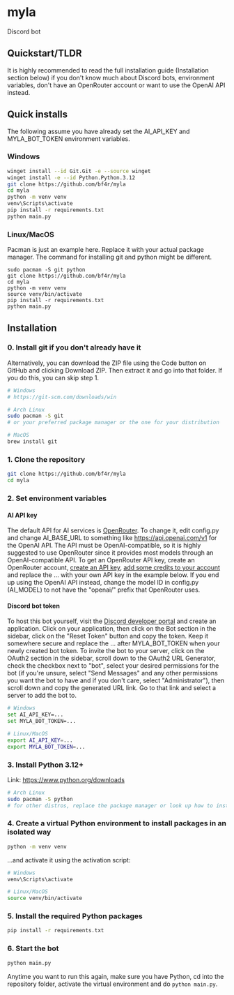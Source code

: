 # myla
Discord bot

## Quickstart/TLDR
It is highly recommended to read the full installation guide (Installation section below) if you don't know much about Discord bots, environment variables, don't have an OpenRouter account or want to use the OpenAI API instead.

## Quick installs
The following assume you have already set the AI_API_KEY and MYLA_BOT_TOKEN environment variables.
### Windows
```bash
winget install --id Git.Git -e --source winget
winget install -e --id Python.Python.3.12
git clone https://github.com/bf4r/myla
cd myla
python -m venv venv
venv\Scripts\activate
pip install -r requirements.txt
python main.py
```
### Linux/MacOS
Pacman is just an example here. Replace it with your actual package manager. The command for installing git and python might be different.
```
sudo pacman -S git python
git clone https://github.com/bf4r/myla
cd myla
python -m venv venv
source venv/bin/activate
pip install -r requirements.txt
python main.py
```

## Installation
### 0. Install git if you don't already have it
Alternatively, you can download the ZIP file using the Code button on GitHub and clicking Download ZIP. Then extract it and go into that folder. If you do this, you can skip step 1.
```bash
# Windows
# https://git-scm.com/downloads/win

# Arch Linux
sudo pacman -S git
# or your preferred package manager or the one for your distribution

# MacOS
brew install git
```

### 1. Clone the repository
```bash
git clone https://github.com/bf4r/myla
cd myla
```
### 2. Set environment variables
#### AI API key
The default API for AI services is [OpenRouter](https://openrouter.ai). To change it, edit config.py and change AI_BASE_URL to something like https://api.openai.com/v1 for the OpenAI API. The API must be OpenAI-compatible, so it is highly suggested to use OpenRouter since it provides most models through an OpenAI-compatible API. To get an OpenRouter API key, create an OpenRouter account, [create an API key](https://openrouter.ai/settings/keys), [add some credits to your account](https://openrouter.ai/credits) and replace the ... with your own API key in the example below. If you end up using the OpenAI API instead, change the model ID in config.py (AI_MODEL) to not have the "openai/" prefix that OpenRouter uses.
#### Discord bot token
To host this bot yourself, visit the [Discord developer portal](https://discord.com/developers/applications) and create an application. Click on your application, then click on the Bot section in the sidebar, click on the "Reset Token" button and copy the token. Keep it somewhere secure and replace the ... after MYLA_BOT_TOKEN when your newly created bot token. To invite the bot to your server, click on the OAuth2 section in the sidebar, scroll down to the OAuth2 URL Generator, check the checkbox next to "bot", select your desired permissions for the bot (if you're unsure, select "Send Messages" and any other permissions you want the bot to have and if you don't care, select "Administrator"), then scroll down and copy the generated URL link. Go to that link and select a server to add the bot to.
```bash
# Windows
set AI_API_KEY=...
set MYLA_BOT_TOKEN=...

# Linux/MacOS
export AI_API_KEY=...
export MYLA_BOT_TOKEN=...
```
### 3. Install Python 3.12+
Link: https://www.python.org/downloads
```bash
# Arch Linux
sudo pacman -S python
# for other distros, replace the package manager or look up how to install Python
```
### 4. Create a virtual Python environment to install packages in an isolated way
```bash
python -m venv venv
```
...and activate it using the activation script:
```bash
# Windows
venv\Scripts\activate

# Linux/MacOS
source venv/bin/activate
```
### 5. Install the required Python packages
```bash
pip install -r requirements.txt
```
### 6. Start the bot
```bash
python main.py
```
Anytime you want to run this again, make sure you have Python, cd into the repository folder, activate the virtual environment and do `python main.py`.
